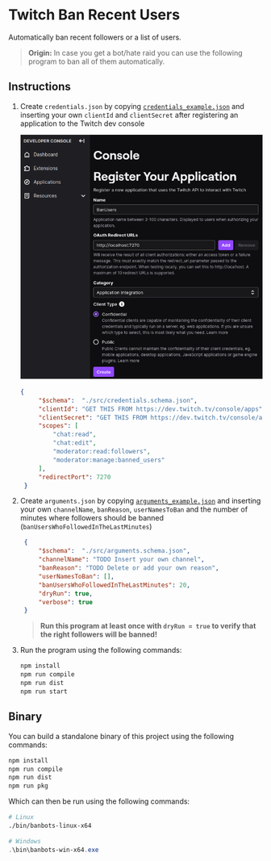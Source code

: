 # Twitch Ban Recent Users

Automatically ban recent followers or a list of users.

> **Origin:** In case you get a bot/hate raid you can use the following program to ban all of them automatically.

## Instructions

1. Create `credentials.json` by copying [`credentials_example.json`](credentials_example.json) and inserting your own `clientId` and `clientSecret` after registering an application to the Twitch dev console

   ![Screenshot of how the registration could look](register_application.png)

   ```json
   {
        "$schema":  "./src/credentials.schema.json",
        "clientId": "GET THIS FROM https://dev.twitch.tv/console/apps",
        "clientSecret": "GET THIS FROM https://dev.twitch.tv/console/apps",
        "scopes": [
            "chat:read",
            "chat:edit",
            "moderator:read:followers",
            "moderator:manage:banned_users"
        ],
        "redirectPort": 7270
    }
    ```

2. Create `arguments.json` by copying [`arguments_example.json`](arguments_example.json) and inserting your own `channelName`, `banReason`, `userNamesToBan` and the number of minutes where followers should be banned (`banUsersWhoFollowedInTheLastMinutes`)

   ```json
    {
        "$schema":  "./src/arguments.schema.json",
        "channelName": "TODO Insert your own channel",
        "banReason": "TODO Delete or add your own reason",
        "userNamesToBan": [],
        "banUsersWhoFollowedInTheLastMinutes": 20,
        "dryRun": true,
        "verbose": true
    }
    ```

    > **Run this program at least once with `dryRun = true` to verify that the right followers will be banned!**

3. Run the program using the following commands:

   ```sh
   npm install
   npm run compile
   npm run dist
   npm run start
   ```

## Binary

You can build a standalone binary of this project using the following commands:

```sh
npm install
npm run compile
npm run dist
npm run pkg
```

Which can then be run using the following commands:

```sh
# Linux
./bin/banbots-linux-x64
```

```powershell
# Windows
.\bin\banbots-win-x64.exe
```
